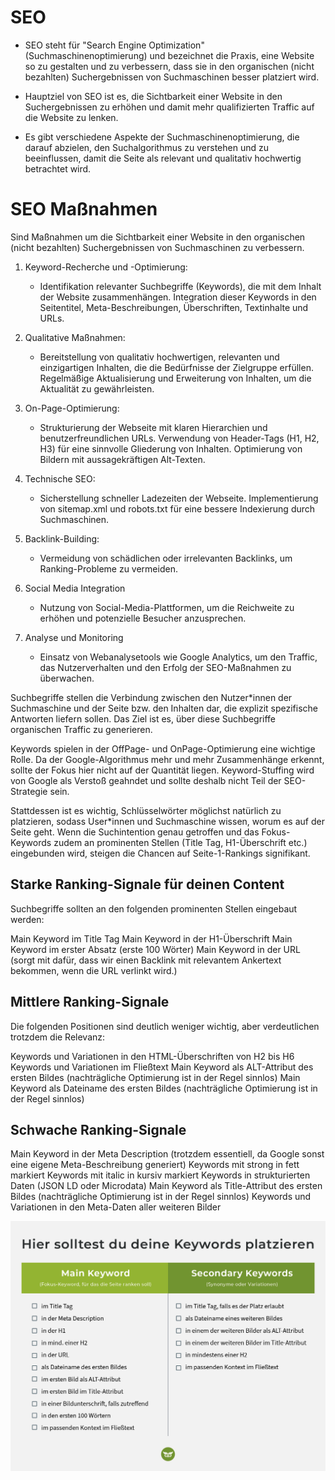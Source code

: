 # SEO

* SEO steht für "Search Engine Optimization" (Suchmaschinenoptimierung) und bezeichnet die Praxis, eine Website so zu gestalten und zu verbessern, dass sie in den organischen (nicht bezahlten) Suchergebnissen von Suchmaschinen besser platziert wird. 

* Hauptziel von SEO ist es, die Sichtbarkeit einer Website in den Suchergebnissen zu erhöhen und damit mehr qualifizierten Traffic auf die Website zu lenken.

* Es gibt verschiedene Aspekte der Suchmaschinenoptimierung, die darauf abzielen, den Suchalgorithmus zu verstehen und zu beeinflussen, damit die Seite als relevant und qualitativ hochwertig betrachtet wird. 


# SEO Maßnahmen 

Sind Maßnahmen um die Sichtbarkeit einer Website in den organischen (nicht bezahlten) Suchergebnissen von Suchmaschinen zu verbessern. 

1. Keyword-Recherche und -Optimierung:

    * Identifikation relevanter Suchbegriffe (Keywords), die mit dem Inhalt der Website zusammenhängen.
    Integration dieser Keywords in den Seitentitel, Meta-Beschreibungen, Überschriften, Textinhalte und URLs.

2. Qualitative Maßnahmen:

    * Bereitstellung von qualitativ hochwertigen, relevanten und einzigartigen Inhalten, die die Bedürfnisse der Zielgruppe erfüllen.
    Regelmäßige Aktualisierung und Erweiterung von Inhalten, um die Aktualität zu gewährleisten.

3. On-Page-Optimierung:

    * Strukturierung der Webseite mit klaren Hierarchien und benutzerfreundlichen URLs.
    Verwendung von Header-Tags (H1, H2, H3) für eine sinnvolle Gliederung von Inhalten.
    Optimierung von Bildern mit aussagekräftigen Alt-Texten.

4. Technische SEO:

    * Sicherstellung schneller Ladezeiten der Webseite.
    Implementierung von sitemap.xml und robots.txt für eine bessere Indexierung durch Suchmaschinen.

5. Backlink-Building:

    * Vermeidung von schädlichen oder irrelevanten Backlinks, um Ranking-Probleme zu vermeiden.

6. Social Media Integration

    * Nutzung von Social-Media-Plattformen, um die Reichweite zu erhöhen und potenzielle Besucher anzusprechen.

7. Analyse und Monitoring

    * Einsatz von Webanalysetools wie Google Analytics, um den Traffic, das Nutzerverhalten und den Erfolg der SEO-Maßnahmen zu überwachen.



Suchbegriffe stellen die Verbindung zwischen den Nutzer*innen der Suchmaschine und der Seite bzw. den Inhalten dar, die explizit spezifische Antworten liefern sollen. Das Ziel ist es, über diese Suchbegriffe organischen Traffic zu generieren.

Keywords spielen in der OffPage- und OnPage-Optimierung eine wichtige Rolle. Da der Google-Algorithmus mehr und mehr Zusammenhänge erkennt, sollte der Fokus hier nicht auf der Quantität liegen. Keyword-Stuffing wird von Google als Verstoß geahndet und sollte deshalb nicht Teil der SEO-Strategie sein.

Stattdessen ist es wichtig, Schlüsselwörter möglichst natürlich zu platzieren, sodass User*innen und Suchmaschine wissen, worum es auf der Seite geht. Wenn die Suchintention genau getroffen und das Fokus-Keywords zudem an prominenten Stellen (Title Tag, H1-Überschrift etc.) eingebunden wird, steigen die Chancen auf Seite-1-Rankings signifikant.

## Starke Ranking-Signale für deinen Content
Suchbegriffe sollten an den folgenden prominenten Stellen eingebaut werden:

Main Keyword im Title Tag
Main Keyword in der H1-Überschrift
Main Keyword im erster Absatz (erste 100 Wörter)
Main Keyword in der URL (sorgt mit dafür, dass wir einen Backlink mit relevantem Ankertext bekommen, wenn die URL verlinkt wird.)

## Mittlere Ranking-Signale
Die folgenden Positionen sind deutlich weniger wichtig, aber verdeutlichen trotzdem die Relevanz:

Keywords und Variationen in den HTML-Überschriften von H2 bis H6
Keywords und Variationen im Fließtext
Main Keyword als ALT-Attribut des ersten Bildes (nachträgliche Optimierung ist in der Regel sinnlos)
Main Keyword als Dateiname des ersten Bildes (nachträgliche Optimierung ist in der Regel sinnlos)

## Schwache Ranking-Signale
Main Keyword in der Meta Description (trotzdem essentiell, da Google sonst eine eigene Meta-Beschreibung generiert)
Keywords mit strong in fett markiert
Keywords mit italic in kursiv markiert
Keywords in strukturierten Daten (JSON LD oder Microdata)
Main Keyword als Title-Attribut des ersten Bildes (nachträgliche Optimierung ist in der Regel sinnlos)
Keywords und Variationen in den Meta-Daten aller weiteren Bilder



![](./img/seo.png) 
